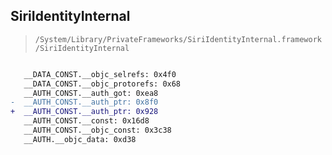 ## SiriIdentityInternal

> `/System/Library/PrivateFrameworks/SiriIdentityInternal.framework/SiriIdentityInternal`

```diff

   __DATA_CONST.__objc_selrefs: 0x4f0
   __DATA_CONST.__objc_protorefs: 0x68
   __AUTH_CONST.__auth_got: 0xea8
-  __AUTH_CONST.__auth_ptr: 0x8f0
+  __AUTH_CONST.__auth_ptr: 0x928
   __AUTH_CONST.__const: 0x16d8
   __AUTH_CONST.__objc_const: 0x3c38
   __AUTH.__objc_data: 0xd38

```
